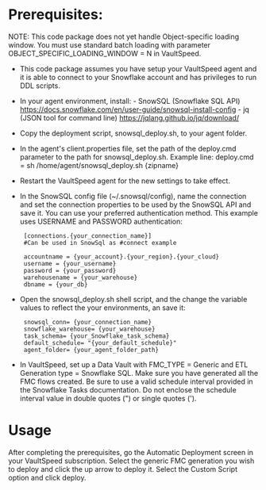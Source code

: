 # Prerequisites:
NOTE: This code package does not yet handle Object-specific loading window. You must use standard batch loading with parameter OBJECT_SPECIFIC_LOADING_WINDOW = N in VaultSpeed.

 - This code package assumes you have setup your VaultSpeed agent and it is able to connect to your Snowflake account and has privileges to run DDL scripts.

 - In your agent environment, install:
        - SnowSQL (Snowflake SQL API) https://docs.snowflake.com/en/user-guide/snowsql-install-config
        - jq (JSON tool for command line) https://jqlang.github.io/jq/download/

 - Copy the deployment script, snowsql_deploy.sh, to your agent folder.

 - In the agent's client.properties file, set the path of the deploy.cmd parameter to the path for snowsql_deploy.sh.
    Example line: 
        deploy.cmd = sh /home/agent/snowsql_deploy.sh {zipname}

 - Restart the VaultSpeed agent for the new settings to take effect.

 - In the SnowSQL config file (~/.snowsql/config), name the connection and set the connection properties to be used by the SnowSQL API and save it. You can use your preferred authentication method. This example uses USERNAME and PASSWORD authentication:
        
        [connections.{your_connection_name}]
        #Can be used in SnowSql as #connect example

        accountname = {your_account}.{your_region}.{your_cloud}
        username = {your_username}
        password = {your_password}
        warehousename = {your_warehouse}
        dbname = {your_db}

 - Open the snowsql_deploy.sh shell script, and the change the variable values to reflect the your environments, an save it:

        snowsql_conn= {your_connection_name}
        snowflake_warehouse= {your_warehouse}
        task_schema= {your_Snowflake_task_schema}
        default_schedule= "{your_default_schedule}"
        agent_folder= {your_agent_folder_path}   

 - In VaultSpeed, set up a Data Vault with FMC_TYPE = Generic and ETL Generation type = Snowflake SQL. Make sure you have generated all the FMC flows created. Be sure to use a valid schedule interval provided in the Snowflake Tasks documentation. Do not enclose the schedule interval value in double quotes (") or single quotes (').
 
# Usage
After completing the prerequisites, go the Automatic Deployment screen in your VaultSpeed subscription. Select the generic FMC generation you wish to deploy and click the up arrow to deploy it. Select the Custom Script option and click deploy.